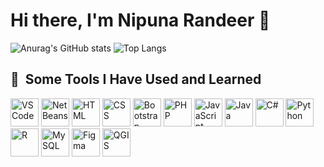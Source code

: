 # Hi there, I'm Nipuna Randeer 👋

![Anurag's GitHub stats](https://github-readme-stats.vercel.app/api?username=Nipuna9945&show_icons=true&theme=radical)
![Top Langs](https://github-readme-stats.vercel.app/api/top-langs/?username=Nipuna9945&layout=compact&theme=dark)

<h2> 🚀 &nbsp;Some Tools I Have Used and Learned</h2>
<p align="left">
  <!-- VS Code -->
  <img src="https://cdn.jsdelivr.net/gh/devicons/devicon/icons/vscode/vscode-original.svg" alt="VS Code" width="45" height="45"/>
  <!-- NetBeans -->
  <img src="https://upload.wikimedia.org/wikipedia/commons/9/98/Apache_NetBeans_Logo.svg" alt="NetBeans" width="45" height="45"/>
  <!-- HTML -->
  <img src="https://cdn.jsdelivr.net/gh/devicons/devicon/icons/html5/html5-original.svg" alt="HTML" width="45" height="45"/>
  <!-- CSS -->
  <img src="https://cdn.jsdelivr.net/gh/devicons/devicon/icons/css3/css3-original.svg" alt="CSS" width="45" height="45"/>
  <!-- Bootstrap -->
  <img src="https://cdn.jsdelivr.net/gh/devicons/devicon/icons/bootstrap/bootstrap-original.svg" alt="Bootstrap" width="45" height="45"/>
  <!-- PHP -->
  <img src="https://cdn.jsdelivr.net/gh/devicons/devicon/icons/php/php-original.svg" alt="PHP" width="45" height="45"/>
  <!-- JavaScript -->
  <img src="https://cdn.jsdelivr.net/gh/devicons/devicon/icons/javascript/javascript-original.svg" alt="JavaScript" width="45" height="45"/>
  <!-- Java -->
  <img src="https://cdn.jsdelivr.net/gh/devicons/devicon/icons/java/java-original.svg" alt="Java" width="45" height="45"/>
  <!-- C# -->
  <img src="https://cdn.jsdelivr.net/gh/devicons/devicon/icons/csharp/csharp-original.svg" alt="C#" width="45" height="45"/>
  <!-- Python -->
  <img src="https://cdn.jsdelivr.net/gh/devicons/devicon/icons/python/python-original.svg" alt="Python" width="45" height="45"/>
  <!-- R -->
  <img src="https://cdn.jsdelivr.net/gh/devicons/devicon/icons/r/r-original.svg" alt="R" width="45" height="45"/>
  <!-- MySQL -->
  <img src="https://cdn.jsdelivr.net/gh/devicons/devicon/icons/mysql/mysql-original.svg" alt="MySQL" width="45" height="45"/>
  <!-- Figma -->
  <img src="https://cdn.jsdelivr.net/gh/devicons/devicon/icons/figma/figma-original.svg" alt="Figma" width="45" height="45"/>
  <!-- QGIS -->
  <img src="https://upload.wikimedia.org/wikipedia/commons/e/ee/QGIS_logo_new.svg" alt="QGIS" width="45" height="45"/>
</p>






<!--
**Nipuna9945/Nipuna9945** is a ✨ _special_ ✨ repository because its `README.md` (this file) appears on your GitHub profile.

Here are some ideas to get you started:

- 🔭 I’m currently working on ...
- 🌱 I’m currently learning ...
- 👯 I’m looking to collaborate on ...
- 🤔 I’m looking for help with ...
- 💬 Ask me about ...
- 📫 How to reach me: ...
- 😄 Pronouns: ...
- ⚡ Fun fact: ...
-->
